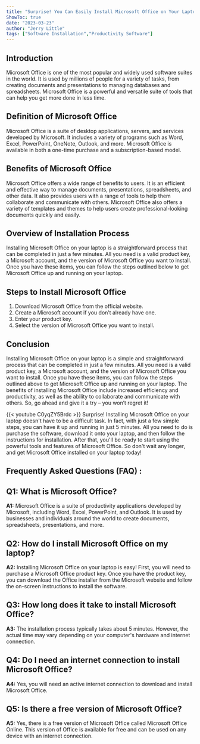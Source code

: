 ```yaml
---
title: "Surprise! You Can Easily Install Microsoft Office on Your Laptop in Just 5 Minutes!"
ShowToc: true 
date: "2023-03-23"
author: "Jerry Little" 
tags: ["Software Installation","Productivity Software"]
---
```

## Introduction

Microsoft Office is one of the most popular and widely used software suites in the world. It is used by millions of people for a variety of tasks, from creating documents and presentations to managing databases and spreadsheets. Microsoft Office is a powerful and versatile suite of tools that can help you get more done in less time.

## Definition of Microsoft Office

Microsoft Office is a suite of desktop applications, servers, and services developed by Microsoft. It includes a variety of programs such as Word, Excel, PowerPoint, OneNote, Outlook, and more. Microsoft Office is available in both a one-time purchase and a subscription-based model.

## Benefits of Microsoft Office

Microsoft Office offers a wide range of benefits to users. It is an efficient and effective way to manage documents, presentations, spreadsheets, and other data. It also provides users with a range of tools to help them collaborate and communicate with others. Microsoft Office also offers a variety of templates and themes to help users create professional-looking documents quickly and easily.

## Overview of Installation Process

Installing Microsoft Office on your laptop is a straightforward process that can be completed in just a few minutes. All you need is a valid product key, a Microsoft account, and the version of Microsoft Office you want to install. Once you have these items, you can follow the steps outlined below to get Microsoft Office up and running on your laptop.

## Steps to Install Microsoft Office

1. Download Microsoft Office from the official website.
2. Create a Microsoft account if you don’t already have one.
3. Enter your product key.
4. Select the version of Microsoft Office you want to install.

## Conclusion

Installing Microsoft Office on your laptop is a simple and straightforward process that can be completed in just a few minutes. All you need is a valid product key, a Microsoft account, and the version of Microsoft Office you want to install. Once you have these items, you can follow the steps outlined above to get Microsoft Office up and running on your laptop. The benefits of installing Microsoft Office include increased efficiency and productivity, as well as the ability to collaborate and communicate with others. So, go ahead and give it a try – you won’t regret it!

{{< youtube C0yqZY5Brdc >}} 
Surprise! Installing Microsoft Office on your laptop doesn't have to be a difficult task. In fact, with just a few simple steps, you can have it up and running in just 5 minutes. All you need to do is purchase the software, download it onto your laptop, and then follow the instructions for installation. After that, you'll be ready to start using the powerful tools and features of Microsoft Office. So don't wait any longer, and get Microsoft Office installed on your laptop today!

## Frequently Asked Questions (FAQ) :
## Q1: What is Microsoft Office?

**A1:** Microsoft Office is a suite of productivity applications developed by Microsoft, including Word, Excel, PowerPoint, and Outlook. It is used by businesses and individuals around the world to create documents, spreadsheets, presentations, and more.

## Q2: How do I install Microsoft Office on my laptop?

**A2:** Installing Microsoft Office on your laptop is easy! First, you will need to purchase a Microsoft Office product key. Once you have the product key, you can download the Office installer from the Microsoft website and follow the on-screen instructions to install the software.

## Q3: How long does it take to install Microsoft Office?

**A3:** The installation process typically takes about 5 minutes. However, the actual time may vary depending on your computer's hardware and internet connection.

## Q4: Do I need an internet connection to install Microsoft Office?

**A4:** Yes, you will need an active internet connection to download and install Microsoft Office.

## Q5: Is there a free version of Microsoft Office?

**A5:** Yes, there is a free version of Microsoft Office called Microsoft Office Online. This version of Office is available for free and can be used on any device with an internet connection.





